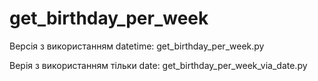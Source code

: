 # get_birthday_per_week

Версія з використанням datetime: get_birthday_per_week.py

Верія з використанням тільки date: get_birthday_per_week_via_date.py
